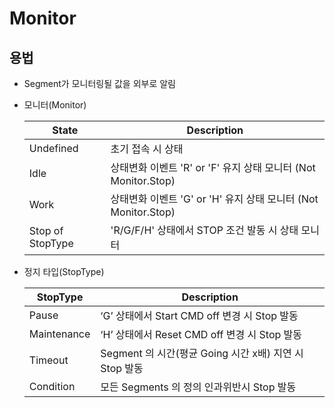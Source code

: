 # Monitor

## 용법

- Segment가 모니터링될 값을 외부로 알림

- 모니터(Monitor)

    | State  | Description |
    | ----  | ---- |
    | Undefined   |초기 접속 시 상태|
    | Idle      |상태변화 이벤트 'R' or 'F' 유지 상태 모니터  (Not Monitor.Stop)|
    | Work       |상태변화 이벤트 'G' or 'H' 유지 상태 모니터 (Not Monitor.Stop)|
    | Stop of StopType |'R/G/F/H' 상태에서 STOP 조건 발동 시 상태 모니터|

- 정지 타입(StopType)

    | StopType  | Description |
    | ----  | ---- |
    | Pause   |‘G’ 상태에서 Start  CMD off 변경 시 Stop 발동|
    | Maintenance      |‘H’ 상태에서 Reset CMD off 변경 시 Stop 발동|
    | Timeout       |Segment 의 시간(평균 Going 시간 x배) 지연 시 Stop 발동|
    | Condition |모든    Segments 의 정의 인과위반시 Stop 발동|
